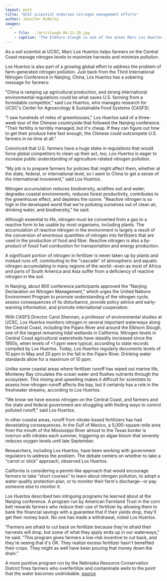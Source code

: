 ```yaml
---
layout: post
title: "UCSC scientist endorses nitrogen management efforts"
author: Jennifer McNulty
images:
  -
    - file: ../art/slough.04-11-29.jpg
    - caption: "The Elkhorn Slough is one of the areas Marc Los Huertos monitors. Photo: Paul Zaretsky"
---
```


As a soil scientist at UCSC, Marc Los Huertos helps farmers on the Central Coast manage nitrogen levels to maximize harvests and minimize pollution.

Los Huertos is also part of a growing global effort to address the problem of farm-generated nitrogen pollution. Just back from the Third International Nitrogen Conference in Nanjing, China, Los Huertos has a sobering message for farmers:

"China is ramping up agricultural production, and strong international environmental regulations could be what saves U.S. farming from a formidable competitor," said Los Huertos, who manages research for UCSC's Center for Agroecology & Sustainable Food Systems (CASFS).

"I saw hundreds of miles of greenhouses," Los Huertos said of a three-week tour of the Chinese countryside that followed the Nanjing conference. "Their fertility is terribly managed, but it's cheap. If they can figure out how to get their produce here fast enough, the Chinese could outcompete U.S. farmers in no time at all."

Convinced that U.S. farmers have a huge stake in regulations that would force global competitors to clean up their act, too, Los Huertos is eager to increase public understanding of agriculture-related nitrogen pollution.

"My job is to prepare farmers for policies that might affect them, whether at the state, federal, or international level, so I went to China to get a sense of the international movement," said Los Huertos.

Nitrogen accumulation reduces biodiversity, acidifies soil and water, degrades coastal environments, reduces forest productivity, contributes to the greenhouse effect, and depletes the ozone. "Reactive nitrogen is so high in the developed world that we're polluting ourselves out of clean air, drinking water, and biodiversity," he said.

Although essential to life, nitrogen must be converted from a gas to a reactive form to be usable by most organisms, including plants. The accumulation of reactive nitrogen in the environment is largely a result of the conversion of enormous quantities of nitrogen into fertilizers that are used in the production of food and fiber. Reactive nitrogen is also a by-product of fossil fuel combustion for transportation and energy production.

A significant portion of nitrogen in fertilizer is never taken up by plants and instead runs off, contributing to the "cascade" of atmospheric and aquatic nitrogen accumulating in many regions of the world--even as most of Africa and parts of South America and Asia suffer from a deficiency of reactive nitrogen in the soil.

In Nanjing, about 800 conference participants approved the "Nanjing Declaration on Nitrogen Management," which urges the United Nations Environment Program to promote understanding of the nitrogen cycle, assess consequences of its disturbance, provide policy advice and early-warning information, and promote international cooperation.

With CASFS Director Carol Shennan, a professor of environmental studies at UCSC, Los Huertos monitors nitrogen in several important waterways along the Central Coast, including the Pajaro River and around the Elkhorn Slough, one of the largest remaining tidal wetlands in California. Nitrogen levels in Central Coast agricultural watersheds have steadily increased since the 1950s, when levels of <1 ppm were typical, according to state records compiled by Los Huertos. Today, Los Huertos regularly documents levels of 10 ppm in May and 20 ppm in the fall in the Pajaro River. Drinking water standards allow for a maximum of 10 ppm.

Unlike some coastal areas where fertilizer runoff has wiped out marine life, Monterey Bay circulates the ocean water and flushes nutrients through the ecosystem. This mixing and upwelling makes it difficult for scientists to assess how nitrogen runoff affects the bay, but it certainly has a role in the freshwater streams, according to Los Huertos.

"We know we have excess nitrogen on the Central Coast, and farmers and the state and federal government are struggling with finding ways to control polluted runoff," said Los Huertos.

In other coastal areas, runoff from nitrate-based fertilizers has had devastating consequences. In the Gulf of Mexico, a 5,000-square-mile area from the mouth of the Mississippi River almost to the Texas border is overrun with nitrates each summer, triggering an algae bloom that severely reduces oxygen levels until late September.

Researchers, including Los Huertos, have been working with government regulators to address the problem. The debate centers on whether to take a "carrot or stick" approach, observed Los Huertos.

California is considering a permit-like approach that would encourage farmers to take "short courses" to learn about nitrogen pollution, to adopt a water-quality protection plan, or to monitor their farm's discharge--or pay someone else to monitor it.

Los Huertos described two intriguing programs he learned about at the Nanjing conference. A program run by American Farmland Trust in the corn belt rewards farmers who reduce their use of fertilizer by allowing them to bank the financial savings with a guarantee that if their yields drop, they'll get their money back. No one has made a withdrawal, noted Los Huertos.

"Farmers are afraid to cut back on fertilizer because they're afraid their harvests will drop, but some of what they apply ends up in our waterways," he said. "This program gives farmers a low-risk incentive to cut back, and they're seeing that it's OK. They realize excess fertilizer hasn't benefited their crops. They might as well have been pouring that money down the drain."

A more punitive program run by the Nebraska Resource Conservation District fines farmers who overfertilize and contaminate wells to the point that the water becomes undrinkable.
[source](http://www1.ucsc.edu/currents/04-05/11-29/nitrogen.asp "Permalink to nitrogen")
